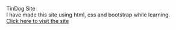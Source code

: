 TinDog Site<br>
I have made this site using html, css and bootstrap while learning.
<br>
<a href="made with html, css and bootstrap while learning">Click here to visit the site</a>
